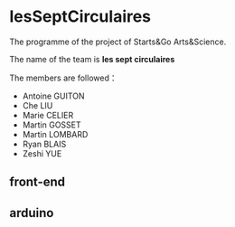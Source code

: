 # lesSeptCirculaires
The programme of the project of Starts&Go Arts&Science.

The name of the team is **les sept circulaires**

The members are followed：
- Antoine GUITON
- Che LIU
- Marie CELIER
- Martin GOSSET
- Martin LOMBARD
- Ryan BLAIS
- Zeshi YUE
## front-end

## arduino



